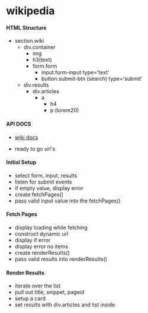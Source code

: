# wikipedia

#### HTML Structure

- section.wiki
  - div.container
    - img
    - h3(text)
    - form.form
      - input.form-input type='text'
      - button.submit-btn (search) type='submit'
  - div.results
    - div.articles
      - a
        - h4
        - p (lorem20)

#### API DOCS

- [wiki docs](https://www.mediawiki.org/wiki/API:Main_page)

- ready to go url's

#### Initial Setup

- select form, input, results
- listen for submit events
- if empty value, display error
- create fetchPages()
- pass valid input value into the fetchPages()

#### Fetch Pages

- display loading while fetching
- construct dynamic url
- display if error
- display error no items
- create renderResults()
- pass valid results into renderResults()

#### Render Results

- iterate over the list
- pull out title, snippet, pageid
- setup a card
- set results with div.articles and list inside
